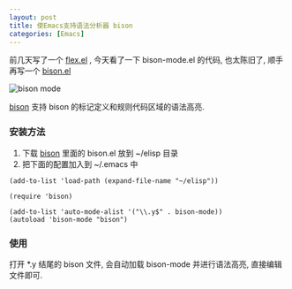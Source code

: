 ```yaml
---
layout: post
title: 使Emacs支持语法分析器 bison
categories: [Emacs]
---
```


前几天写了一个 [flex.el](https://www.jianshu.com/p/ee5b87940f46) , 今天看了一下 bison-mode.el 的代码, 也太陈旧了, 顺手再写一个 [bison.el](https://github.com/manateelazycat/bison)

![bison mode]({{site.url}}/pics/bison/bison.png)


[bison](https://github.com/manateelazycat/bison) 支持 bison 的标记定义和规则代码区域的语法高亮.

### 安装方法

1.  下载 [bison](https://github.com/manateelazycat/bison) 里面的 bison.el 放到 ~/elisp 目录
2.  把下面的配置加入到 ~/.emacs 中

```elisp
(add-to-list 'load-path (expand-file-name "~/elisp"))

(require 'bison)

(add-to-list 'auto-mode-alist '("\\.y$" . bison-mode))
(autoload 'bison-mode "bison")
```

### 使用
打开 *.y 结尾的 bison 文件, 会自动加载 bison-mode 并进行语法高亮, 直接编辑文件即可.
